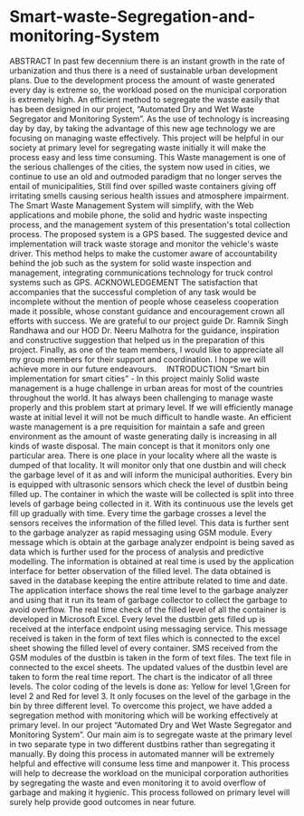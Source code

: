 # Smart-waste-Segregation-and-monitoring-System
ABSTRACT
In past few decennium there is an instant growth in the rate of urbanization and thus there is a need of sustainable urban development plans. Due to the development process the amount of waste generated every day is extreme so, the workload posed on the municipal corporation is extremely high. An efficient method to segregate the waste easily that has been designed in our project, “Automated Dry and Wet Waste Segregator and Monitoring System”. As the use of technology is increasing day by day, by taking the advantage of this new age technology we are focusing on managing waste effectively. This project will be helpful in our society at primary level for segregating waste initially it will make the process easy and less time consuming.
This Waste management is one of the serious challenges of the cities, the system now used in cities, we continue to use an old and outmoded paradigm that no longer serves the entail of municipalities, Still find over spilled waste containers giving off irritating smells causing serious health issues and atmosphere impairment. The Smart Waste Management System will simplify, with the Web applications and mobile phone, the solid and hydric waste inspecting process, and the management system of this presentation's total collection process. The proposed system is a GPS based. The suggested device and implementation will track waste storage and monitor the vehicle's waste driver. This method helps to make the customer aware of accountability behind the job such as the system for solid waste inspection and management, integrating communications technology for truck control systems such as GPS.
ACKNOWLEDGEMENT
The satisfaction that accompanies that the successful completion of any task would be incomplete without the mention of people whose ceaseless cooperation made it possible, whose constant guidance and encouragement crown all efforts with success.
We are grateful to our project guide Dr. Ramnik Singh Randhawa  and our HOD Dr. Neeru Malhotra for the guidance, inspiration and constructive suggestion that helped us in the preparation of this project.
Finally, as one of the team members, I would like to appreciate all my group members for their support and coordination. I hope we will achieve more in our future endeavours. 
INTRODUCTION
“Smart bin implementation for smart cities” - In this project mainly Solid waste management is a huge challenge in urban areas for most of the countries throughout the
world. It has always been challenging to manage waste properly and this problem start at primary level. If we will efficiently manage waste at initial level it will not be much difficult to handle waste. An efficient waste management is a pre requisition for maintain a safe and green environment as the amount of waste generating daily is increasing in all kinds of waste disposal. The main concept is that it monitors only one particular area. There is one place in your locality where all the waste is dumped of that locality. It will monitor only that one dustbin and will check the garbage level of it as and will inform the municipal authorities. Every bin is equipped with ultrasonic sensors which check the level of dustbin being filled up. The container in which the waste will be collected is split into three levels of garbage being collected in it. With its continuous use the levels get fill up gradually with time. Every time the garbage crosses a level the sensors receives the information of the filled level. This data is further sent to the garbage analyzer as rapid messaging using GSM module. Every message which is obtain at the garbage analyzer endpoint is being saved as data which is further used for the process of analysis and predictive modelling. The information is obtained at real time is used by the application interface for better observation of the filled level. The data obtained is saved in the database keeping the entire attribute related to time and date. The application interface shows the real time level to the garbage analyzer and using that it run its team of garbage collector to collect the garbage to avoid overflow. The real time check of  the filled level of all the container is developed in Microsoft Excel. Every level the dustbin gets filled up is received at the interface endpoint using messaging service. This message received is taken in the form of text files which is connected to the excel sheet showing the filled level of every container. SMS received from the GSM modules of the dustbin is taken in the form of text files. The text file in connected to the excel sheets. The updated values of the dustbin level are taken to form the real time report. The chart is the indicator of all three levels. The color coding of the levels is done as: Yellow for level 1,Green for level 2 and Red for level 3. It only focuses on the level of the garbage in the bin by three different level. To overcome this project, we have added a segregation method with monitoring which will be working effectively at primary level. In our project “Automated Dry and Wet Waste Segregator and Monitoring System”. Our main aim is to segregate waste at the primary level in two separate type in two different dustbins rather than segregating it manually. By doing this process in automated manner will be extremely helpful and effective will consume less time and manpower it. This process will help to decrease the workload on the municipal corporation authorities by segregating the waste and even monitoring it to avoid overflow of garbage and making it hygienic. This process followed on primary level will surely help provide good outcomes in near future.
